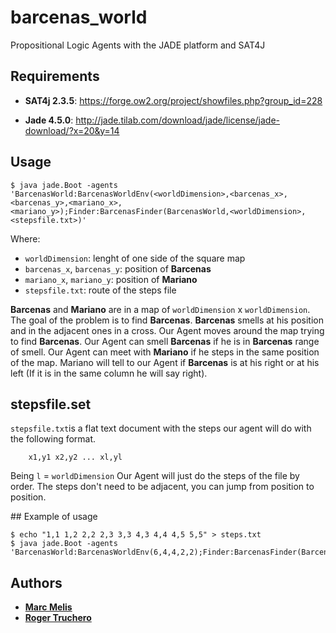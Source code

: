 # barcenas_world
Propositional Logic Agents with the JADE platform and SAT4J

## Requirements

* **SAT4j 2.3.5**: https://forge.ow2.org/project/showfiles.php?group_id=228

* **Jade 4.5.0**: http://jade.tilab.com/download/jade/license/jade-download/?x=20&y=14

## Usage

```
$ java jade.Boot -agents 'BarcenasWorld:BarcenasWorldEnv(<worldDimension>,<barcenas_x>,<barcenas_y>,<mariano_x>,<mariano_y>);Finder:BarcenasFinder(BarcenasWorld,<worldDimension>,<stepsfile.txt>)'
```

Where:

* `worldDimension`: lenght of one side of the square map
* `barcenas_x`, `barcenas_y`: position of **Barcenas**
* `mariano_x`, `mariano_y`: position of **Mariano**
* `stepsfile.txt`: route of the steps file

**Barcenas** and **Mariano** are in a map of `worldDimension` x `worldDimension`. The goal of the problem is to find **Barcenas**. **Barcenas** smells at his position and in the adjacent ones in a cross. Our Agent moves around the map trying to find **Barcenas**. Our Agent can smell **Barcenas** if he is in **Barcenas** range of smell. Our Agent can meet with **Mariano** if he steps in the same position of the map. Mariano will tell to our Agent if **Barcenas** is at his right or at his left (If it is in the same column he will say right).

## stepsfile.set

`stepsfile.txt`is a flat text document with the steps our agent will do with the following format.
```
    x1,y1 x2,y2 ... xl,yl
```
Being `l` = `worldDimension`
Our Agent will just do the steps of the file by order. The steps don't need to be adjacent, you can jump from position to position.

## Example of usage

```
$ echo "1,1 1,2 2,2 2,3 3,3 4,3 4,4 4,5 5,5" > steps.txt
$ java jade.Boot -agents 'BarcenasWorld:BarcenasWorldEnv(6,4,4,2,2);Finder:BarcenasFinder(BarcenasWorld,6,steps.txt)'
```

## Authors

* [**Marc Melis**](https://github.com/markankaro)
* [**Roger Truchero**](https://github.com/rochii)
